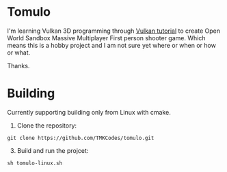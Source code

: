 # Tomulo
I'm learning Vulkan 3D programming through [Vulkan tutorial](https://vulkan-tutorial.com/) to 
create Open World Sandbox Massive Multiplayer First person shooter game. Which means this is
a hobby project and I am not sure yet where or when or how or what. 

Thanks.

# Building

Currently supporting building only from Linux with cmake. 

1. Clone the repository:
```
git clone https://github.com/TMKCodes/tomulo.git
```

3. Build and run the projcet:
```
sh tomulo-linux.sh
```
